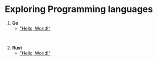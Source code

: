 # Exploring Programming languages

1. **Go**
    - ["Hello, World!"](https://github.com/shravankumar9892/exploring-languages/blob/master/go/getting_started.go)

<br>

2. **Rust**
    - ["Hello, World!"](https://github.com/shravankumar9892/exploring-languages/blob/master/rust/getting_started.rs)
